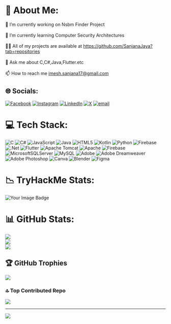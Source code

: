# 💫 About Me:
🔭 I’m currently working on Nsbm Finder Project<br><br>🌱 I’m currently learning Computer Security Architectures<br><br>👨‍💻 All of my projects are available at https://github.com/SanjanaJaya?tab=repositories<br><br>💬 Ask me about C,C#,Java,Flutter.etc<br><br>📫 How to reach me imesh.sanjana17@gmail.com


## 🌐 Socials:
[![Facebook](https://img.shields.io/badge/Facebook-%231877F2.svg?logo=Facebook&logoColor=white)](https://facebook.com/imesh.jayasooriya.98) [![Instagram](https://img.shields.io/badge/Instagram-%23E4405F.svg?logo=Instagram&logoColor=white)](https://instagram.com/sanjana_jaya) [![LinkedIn](https://img.shields.io/badge/LinkedIn-%230077B5.svg?logo=linkedin&logoColor=white)](https://linkedin.com/in/in/sanjanajaya) [![X](https://img.shields.io/badge/X-black.svg?logo=X&logoColor=white)](https://x.com/@SanjanaJayasoo1) [![email](https://img.shields.io/badge/Email-D14836?logo=gmail&logoColor=white)](mailto:imesh.sanjana17@gmail.com) 

# 💻 Tech Stack:
![C](https://img.shields.io/badge/c-%2300599C.svg?style=for-the-badge&logo=c&logoColor=white) ![C#](https://img.shields.io/badge/c%23-%23239120.svg?style=for-the-badge&logo=csharp&logoColor=white) ![JavaScript](https://img.shields.io/badge/javascript-%23323330.svg?style=for-the-badge&logo=javascript&logoColor=%23F7DF1E) ![Java](https://img.shields.io/badge/java-%23ED8B00.svg?style=for-the-badge&logo=openjdk&logoColor=white) ![HTML5](https://img.shields.io/badge/html5-%23E34F26.svg?style=for-the-badge&logo=html5&logoColor=white) ![Kotlin](https://img.shields.io/badge/kotlin-%237F52FF.svg?style=for-the-badge&logo=kotlin&logoColor=white) ![Python](https://img.shields.io/badge/python-3670A0?style=for-the-badge&logo=python&logoColor=ffdd54) ![Firebase](https://img.shields.io/badge/firebase-%23039BE5.svg?style=for-the-badge&logo=firebase) ![.Net](https://img.shields.io/badge/.NET-5C2D91?style=for-the-badge&logo=.net&logoColor=white) ![Flutter](https://img.shields.io/badge/Flutter-%2302569B.svg?style=for-the-badge&logo=Flutter&logoColor=white) ![Apache Tomcat](https://img.shields.io/badge/apache%20tomcat-%23F8DC75.svg?style=for-the-badge&logo=apache-tomcat&logoColor=black) ![Apache](https://img.shields.io/badge/apache-%23D42029.svg?style=for-the-badge&logo=apache&logoColor=white) ![Firebase](https://img.shields.io/badge/firebase-a08021?style=for-the-badge&logo=firebase&logoColor=ffcd34) ![MicrosoftSQLServer](https://img.shields.io/badge/Microsoft%20SQL%20Server-CC2927?style=for-the-badge&logo=microsoft%20sql%20server&logoColor=white) ![MySQL](https://img.shields.io/badge/mysql-4479A1.svg?style=for-the-badge&logo=mysql&logoColor=white) ![Adobe](https://img.shields.io/badge/adobe-%23FF0000.svg?style=for-the-badge&logo=adobe&logoColor=white) ![Adobe Dreamweaver](https://img.shields.io/badge/Adobe%20Dreamweaver-FF61F6.svg?style=for-the-badge&logo=Adobe%20Dreamweaver&logoColor=white) ![Adobe Photoshop](https://img.shields.io/badge/adobe%20photoshop-%2331A8FF.svg?style=for-the-badge&logo=adobe%20photoshop&logoColor=white) ![Canva](https://img.shields.io/badge/Canva-%2300C4CC.svg?style=for-the-badge&logo=Canva&logoColor=white) ![Blender](https://img.shields.io/badge/blender-%23F5792A.svg?style=for-the-badge&logo=blender&logoColor=white) ![Figma](https://img.shields.io/badge/figma-%23F24E1E.svg?style=for-the-badge&logo=figma&logoColor=white)


# 📉 TryHackMe Stats:
<img src="https://tryhackme-badges.s3.amazonaws.com/SanjanaJA.png" alt="Your Image Badge" />


# 📊 GitHub Stats:
![](https://github-readme-stats.vercel.app/api?username=SanjanaJaya&theme=gruvbox&hide_border=false&include_all_commits=false&count_private=true)<br/>
![](https://nirzak-streak-stats.vercel.app/?user=SanjanaJaya&theme=gruvbox&hide_border=false)<br/>
![](https://github-readme-stats.vercel.app/api/top-langs/?username=SanjanaJaya&theme=gruvbox&hide_border=false&include_all_commits=false&count_private=true&layout=compact)

## 🏆 GitHub Trophies
![](https://github-profile-trophy.vercel.app/?username=SanjanaJaya&theme=gruvbox&no-frame=false&no-bg=false&margin-w=4)

### 🔝 Top Contributed Repo
![](https://github-contributor-stats.vercel.app/api?username=SanjanaJaya&limit=5&theme=gruvbox&combine_all_yearly_contributions=true)

---
[![](https://visitcount.itsvg.in/api?id=SanjanaJaya&icon=5&color=0)](https://visitcount.itsvg.in)

<!-- Proudly created with GPRM ( https://gprm.itsvg.in ) -->
